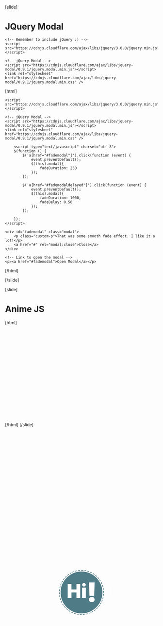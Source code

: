 [slide]
# JQuery Modal

```
<!-- Remember to include jQuery :) -->
<script src="https://cdnjs.cloudflare.com/ajax/libs/jquery/3.0.0/jquery.min.js"></script>

<!-- jQuery Modal -->
<script src="https://cdnjs.cloudflare.com/ajax/libs/jquery-modal/0.9.1/jquery.modal.min.js"></script>
<link rel="stylesheet" href="https://cdnjs.cloudflare.com/ajax/libs/jquery-modal/0.9.1/jquery.modal.min.css" />
```

[html]
<style>
p.custom-p {
  color: black;
}
</style>

 <!-- Remember to include jQuery :) -->
    <script src="https://cdnjs.cloudflare.com/ajax/libs/jquery/3.0.0/jquery.min.js"></script>

    <!-- jQuery Modal -->
    <script src="https://cdnjs.cloudflare.com/ajax/libs/jquery-modal/0.9.1/jquery.modal.min.js"></script>
    <link rel="stylesheet" href="https://cdnjs.cloudflare.com/ajax/libs/jquery-modal/0.9.1/jquery.modal.min.css" />
    
        <script type="text/javascript" charset="utf-8">
        $(function () {
            $('a[href="#fademodal"]').click(function (event) {
                event.preventDefault();
                $(this).modal({
                    fadeDuration: 250
                });
            });

            $('a[href="#fademodaldelayed"]').click(function (event) {
                event.preventDefault();
                $(this).modal({
                    fadeDuration: 1000,
                    fadeDelay: 0.50
                });
            });

        });
    </script>
    
 <!-- Modal HTML embedded directly into document -->
    <div id="fademodal" class="modal">
        <p class="custom-p">That was some smooth fade effect. I like it a lot!</p>
        <a href="#" rel="modal:close">Close</a>
    </div>

    <!-- Link to open the modal -->
    <p><a href="#fademodal">Open Modal</a></p>



[/html]

[/slide]

[slide]
# Anime JS
[html]
<style>
  h1.ml8 {
  font-weight: 900;
  font-size: 4.5em;
  color: #fff;
  width: 3em;
  height: 3em;
}

.ml8 .letters-container {
  position: absolute;
  left: 0;
  right: 0;
  margin: auto;
  top: 0;
  bottom: 0;
  height: 1em;
  text-align: center;
}

.ml8 .letters {
  position: relative;
  z-index: 2;
  display: inline-block;
  line-height: 0.7em;
  right: -0.12em;
  top: -0.2em;
}

.ml8 .bang {
  font-size: 1.4em;
  top: auto;
  left: -0.06em;
}

.ml8 .circle {
  position: absolute;
  left: 0;
  right: 0;
  margin: auto;
  top: 0;
  bottom: 0;
}

.ml8 .circle-white {
  width: 3em;
  height: 3em;
  border: 2px dashed white;
  border-radius: 2em;
}

.ml8 .circle-dark {
  width: 2.2em;
  height: 2.2em;
  background-color: #4f7b86;
  border-radius: 3em;
  z-index: 1;
}

.ml8 .circle-dark-dashed {
  border-radius: 2.4em;
  background-color: transparent;
  border: 2px dashed #4f7b86;
  width: 2.3em;
  height: 2.3em;
}
</style>

<script>
  anime.timeline({loop: true})
  .add({
    targets: '.ml8 .circle-white',
    scale: [0, 3],
    opacity: [1, 0],
    easing: "easeInOutExpo",
    rotateZ: 360,
    duration: 1100
  }).add({
    targets: '.ml8 .circle-container',
    scale: [0, 1],
    duration: 1100,
    easing: "easeInOutExpo",
    offset: '-=1000'
  }).add({
    targets: '.ml8 .circle-dark',
    scale: [0, 1],
    duration: 1100,
    easing: "easeOutExpo",
    offset: '-=600'
  }).add({
    targets: '.ml8 .letters-left',
    scale: [0, 1],
    duration: 1200,
    offset: '-=550'
  }).add({
    targets: '.ml8 .bang',
    scale: [0, 1],
    rotateZ: [45, 15],
    duration: 1200,
    offset: '-=1000'
  }).add({
    targets: '.ml8',
    opacity: 0,
    duration: 1000,
    easing: "easeOutExpo",
    delay: 1400
  });

anime({
  targets: '.ml8 .circle-dark-dashed',
  rotateZ: 360,
  duration: 8000,
  easing: "linear",
  loop: true
});
</script>

<h1 class="ml8">
  <span class="letters-container">
    <span class="letters letters-left">Hi</span>
    <span class="letters bang">!</span>
  </span>
  <span class="circle circle-white"></span>
  <span class="circle circle-dark"></span>
  <span class="circle circle-container"><span class="circle circle-dark-dashed"></span></span>
</h1>

<script src="https://cdnjs.cloudflare.com/ajax/libs/animejs/2.0.2/anime.min.js"></script>
[/html]
[/slide]
